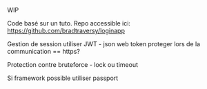WIP

Code basé sur un tuto. Repo accessible ici:
https://github.com/bradtraversy/loginapp

Gestion de session utiliser JWT - json web token
proteger lors de la communication == https?


Protection contre bruteforce - lock ou timeout

Si framework possible utiliser passport

